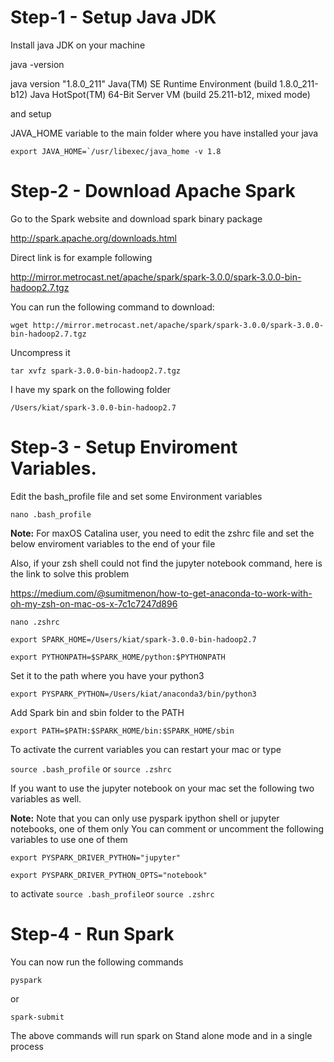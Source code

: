 
# Step-1 - Setup Java JDK

Install java JDK on your machine 


java -version

java version "1.8.0_211"
Java(TM) SE Runtime Environment (build 1.8.0_211-b12)
Java HotSpot(TM) 64-Bit Server VM (build 25.211-b12, mixed mode)


and setup 

JAVA_HOME variable to the main folder where you have installed your java 

```
export JAVA_HOME=`/usr/libexec/java_home -v 1.8
```



# Step-2 - Download Apache Spark 


Go to the Spark website and download spark binary package 

http://spark.apache.org/downloads.html


Direct link is for example following 

http://mirror.metrocast.net/apache/spark/spark-3.0.0/spark-3.0.0-bin-hadoop2.7.tgz

You can run the following command to download: 

```wget http://mirror.metrocast.net/apache/spark/spark-3.0.0/spark-3.0.0-bin-hadoop2.7.tgz```


Uncompress it 

```tar xvfz spark-3.0.0-bin-hadoop2.7.tgz```

I have my spark on the following folder 

```/Users/kiat/spark-3.0.0-bin-hadoop2.7```

# Step-3 -  Setup Enviroment Variables. 

Edit the bash_profile file and set some Environment variables 

```nano .bash_profile```

**Note:** For maxOS Catalina user, you need to edit the zshrc file and set the below enviroment variables to the end of your file 

Also, if your zsh shell could not find the jupyter notebook command, here is the link to solve this problem

https://medium.com/@sumitmenon/how-to-get-anaconda-to-work-with-oh-my-zsh-on-mac-os-x-7c1c7247d896

```nano .zshrc```

```export SPARK_HOME=/Users/kiat/spark-3.0.0-bin-hadoop2.7```

```export PYTHONPATH=$SPARK_HOME/python:$PYTHONPATH```

Set it to the path where you have your python3 

```export PYSPARK_PYTHON=/Users/kiat/anaconda3/bin/python3```

Add Spark bin and sbin folder to the PATH 

```export PATH=$PATH:$SPARK_HOME/bin:$SPARK_HOME/sbin```



To activate the current variables you can restart your mac or type 

```source .bash_profile``` or
```source .zshrc```

If you want to use the jupyter notebook on your mac set the following two variables as well. 

**Note:** Note that you can only use pyspark ipython shell or jupyter notebooks, one of them only 
You can comment or uncomment the following variables to use one of them  

```export PYSPARK_DRIVER_PYTHON="jupyter"```

```export PYSPARK_DRIVER_PYTHON_OPTS="notebook"```


to activate 
```source .bash_profile```or
```source .zshrc```

# Step-4 - Run Spark 

You can now run the following commands 



```pyspark``` 


or 

```spark-submit```

The above commands will run spark on Stand alone mode and in a single process


